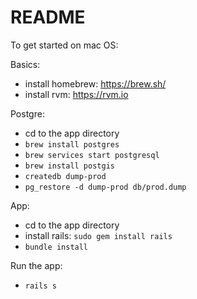 # README

To get started on mac OS:

Basics:
- install homebrew: https://brew.sh/
- install rvm: https://rvm.io


Postgre:
- cd to the app directory
- `brew install postgres`
- `brew services start postgresql`
- `brew install postgis`
- `createdb dump-prod`
- `pg_restore -d dump-prod db/prod.dump`

App:
- cd to the app directory
- install rails: `sudo gem install rails`
- `bundle install`

Run the app:
- `rails s`